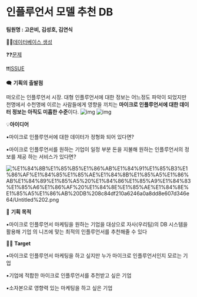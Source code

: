 # 인플루언서 모델 추천 DB

**팀원명 : 고은비, 김성호, 김연식**

🚧🚧[데이터베이스 생성](https://github.com/seongho726/Influencer-matching-system/blob/main/CreateDB.md)


❓❓[문제 ](https://github.com/seongho726/Influencer-matching-system/blob/main/Quest.md)

❗❗[ISSUE](https://github.com/seongho726/Influencer-matching-system/blob/main/Issue.md)

🗨️ **기획의 출발점**

떠오르는 인플루언서 시장. 대형 인플루언서에 대한 정보는 어느정도 파악이 되었지만 천명에서 수천명에 이르는 사람들에게 영향을 끼치는 **마이크로 인플루언서에 대한 데이터 정보는 아직도 미흡한 수준**이다.
![img](https://i.imgur.com/BTekwd3.png)
![img](https://i.imgur.com/OEKeUJN.png)

💡**아이디어**

▪️마이크로 인플루언서에 대한 데이터가 정형화 되어 있다면?

▪️마이크로 인플루언서를 원하는 기업이 일정 부분 돈을 지불해 원하는 인플루언서의 정보를 제공 
    하는 서비스가 있다면?

![%E1%84%8B%E1%85%B5%E1%86%AB%E1%84%91%E1%85%B3%E1%86%AF%E1%84%85%E1%85%AE%E1%84%8B%E1%85%A5%E1%86%AB%E1%84%89%E1%85%A5%20%E1%84%86%E1%85%A9%E1%84%83%E1%85%A6%E1%86%AF%20%E1%84%8E%E1%85%AE%E1%84%8E%E1%85%A5%E1%86%AB%20DB%208c84df210a6246a0a8dd8e607d346e64/Untitled%202.png](%E1%84%8B%E1%85%B5%E1%86%AB%E1%84%91%E1%85%B3%E1%86%AF%E1%84%85%E1%85%AE%E1%84%8B%E1%85%A5%E1%86%AB%E1%84%89%E1%85%A5%20%E1%84%86%E1%85%A9%E1%84%83%E1%85%A6%E1%86%AF%20%E1%84%8E%E1%85%AE%E1%84%8E%E1%85%A5%E1%86%AB%20DB%208c84df210a6246a0a8dd8e607d346e64/Untitled%202.png)

💜 **기획 목적**

▪️마이크로 인플루언서 마케팅을 원하는 기업을 대상으로 자사(우리팀)의 DB 시스템을 활용해 기업    의 니즈에 맞는 최적의 인플루언서를 추천해줄 수 있다

 🔭🔭 **Target**

▪️마이크로 인플루언서 마케팅을 하고 싶지만 누가 마이크로 인플루언서인지 모르는 기업

▪️기업에 적합한 마이크로 인플루언서를 추천받고 싶은 기업

▪️소자본으로 영향력 있는 마케팅을 하고 싶은 기업
